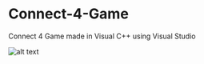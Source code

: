 # Connect-4-Game
Connect 4 Game made in Visual C++ using Visual Studio

![alt text](/Users/Downloads/c4-1.png)
